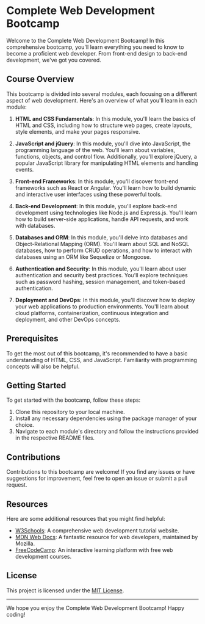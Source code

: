 # Complete Web Development Bootcamp

Welcome to the Complete Web Development Bootcamp! In this comprehensive bootcamp, you'll learn everything you need to know to become a proficient web developer. From front-end design to back-end development, we've got you covered.

## Course Overview

This bootcamp is divided into several modules, each focusing on a different aspect of web development. Here's an overview of what you'll learn in each module:

1. **HTML and CSS Fundamentals**: In this module, you'll learn the basics of HTML and CSS, including how to structure web pages, create layouts, style elements, and make your pages responsive.

2. **JavaScript and jQuery**: In this module, you'll dive into JavaScript, the programming language of the web. You'll learn about variables, functions, objects, and control flow. Additionally, you'll explore jQuery, a popular JavaScript library for manipulating HTML elements and handling events.

3. **Front-end Frameworks**: In this module, you'll discover front-end frameworks such as React or Angular. You'll learn how to build dynamic and interactive user interfaces using these powerful tools.

4. **Back-end Development**: In this module, you'll explore back-end development using technologies like Node.js and Express.js. You'll learn how to build server-side applications, handle API requests, and work with databases.

5. **Databases and ORM**: In this module, you'll delve into databases and Object-Relational Mapping (ORM). You'll learn about SQL and NoSQL databases, how to perform CRUD operations, and how to interact with databases using an ORM like Sequelize or Mongoose.

6. **Authentication and Security**: In this module, you'll learn about user authentication and security best practices. You'll explore techniques such as password hashing, session management, and token-based authentication.

7. **Deployment and DevOps**: In this module, you'll discover how to deploy your web applications to production environments. You'll learn about cloud platforms, containerization, continuous integration and deployment, and other DevOps concepts.

## Prerequisites

To get the most out of this bootcamp, it's recommended to have a basic understanding of HTML, CSS, and JavaScript. Familiarity with programming concepts will also be helpful.

## Getting Started

To get started with the bootcamp, follow these steps:

1. Clone this repository to your local machine.
2. Install any necessary dependencies using the package manager of your choice.
3. Navigate to each module's directory and follow the instructions provided in the respective README files.

## Contributions

Contributions to this bootcamp are welcome! If you find any issues or have suggestions for improvement, feel free to open an issue or submit a pull request.

## Resources

Here are some additional resources that you might find helpful:

- [W3Schools](https://www.w3schools.com/): A comprehensive web development tutorial website.
- [MDN Web Docs](https://developer.mozilla.org/): A fantastic resource for web developers, maintained by Mozilla.
- [FreeCodeCamp](https://www.freecodecamp.org/): An interactive learning platform with free web development courses.

## License

This project is licensed under the [MIT License](LICENSE).

---

We hope you enjoy the Complete Web Development Bootcamp! Happy coding!
